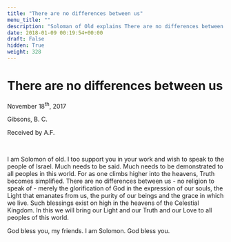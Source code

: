 ```yaml
---
title: "There are no differences between us"
menu_title: ""
description: "Soloman of Old explains There are no differences between us"
date: 2018-01-09 00:19:54+00:00
draft: False
hidden: True
weight: 328
---
```

# There are no differences between us

November 18<sup>th</sup>, 2017

Gibsons, B. C.

Received by A.F.

 

I am Solomon of old. I too support you in your work and wish to speak to the people of Israel. Much needs to be said. Much needs to be demonstrated to all peoples in this world. For as one climbs higher into the heavens, Truth becomes simplified. There are no differences between us - no religion to speak of - merely the glorification of God in the expression of our souls, the Light that emanates from us, the purity of our beings and the grace in which we live. Such blessings exist on high in the heavens of the Celestial Kingdom. In this we will bring our Light and our Truth and our Love to all peoples of this world.

God bless you, my friends. I am Solomon. God bless you.